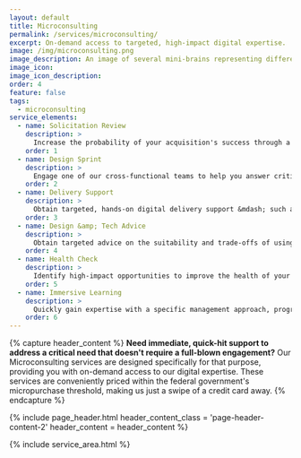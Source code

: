 ```yaml
---
layout: default
title: Microconsulting
permalink: /services/microconsulting/
excerpt: On-demand access to targeted, high-impact digital expertise.
image: /img/microconsulting.png
image_description: An image of several mini-brains representing different types of microconsulting services.
image_icon:
image_icon_description:
order: 4
feature: false
tags:
  - microconsulting
service_elements:
  - name: Solicitation Review
    description: >
      Increase the probability of your acquisition's success through a smartly-crafted solicitation aligned to agile delivery practices. Our team of technical and acquisition experts thoroughly review and recommend improvements to your solicitation package.
    order: 1
  - name: Design Sprint
    description: >
      Engage one of our cross-functional teams to help you answer critical business questions through design, prototyping, and testing ideas with customers over a five-day period. Design Sprint is a proven method codified by Google Ventures.
    order: 2
  - name: Delivery Support
    description: >
      Obtain targeted, hands-on digital delivery support &mdash; such as a design workshop, a prototype, or an open-source code contribution &mdash; through access to our talented team of digital specialists.
    order: 3
  - name: Design &amp; Tech Advice
    description: >
      Obtain targeted advice on the suitability and trade-offs of using a particular delivery practice, architectural pattern, or technology from one of our digital experts.
    order: 4
  - name: Health Check
    description: >
      Identify high-impact opportunities to improve the health of your digital delivery project. We rapidly assess all key dimensions &mdash; such as the user experience and code quality &mdash; and recommend priority areas for improvement.
    order: 5
  - name: Immersive Learning
    description: >
      Quickly gain expertise with a specific management approach, programming language/framework, delivery practice, or technology through one of our well-orchestrated training sessions.
    order: 6
---
```


{% capture header_content %}
  <strong>Need immediate, quick-hit support to address a critical need that doesn't require a full-blown engagement?</strong> Our Microconsulting services are designed specifically for that purpose, providing you with on-demand access to our digital expertise. These services are conveniently priced within the federal government's micropurchase threshold, making us just a swipe of a credit card away.
{% endcapture %}

{% include page_header.html
  header_content_class = 'page-header-content-2'
  header_content = header_content
%}

{% include service_area.html %}
